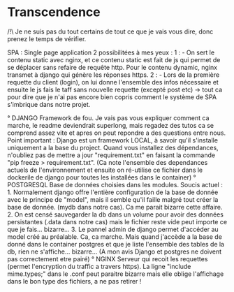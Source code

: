# Transcendence

/!\ Je ne suis pas du tout certains de tout ce que je vais vous dire, donc prenez le temps de vérifier. 

SPA : Single page application
  2 possibilitées à mes yeux : 
    1 :
    - On sert le contenu static avec nginx, et ce contenu static est fait de js qui permet de se déplacer sans refaire de requête http. Pour le contenu dynamic, nginx transmet à django qui génère les réponses https.
    2 :
    - Lors de la première requette du client (login), on lui donne l'ensemble des infos nécessaire et ensuite le js fais le taff sans nouvelle requette (excepté post etc)
  -> tout ca pour dire que je n'ai pas encore bien copris comment le système de SPA s'imbrique dans notre projet.

° DJANGO
  Framework de fou. Je vais pas vous expliquer comment ca marche, le readme deviendrait superlong, mais regadez des tutos ca se comprend assez vite et apres on peut repondre a des questions entre nous.
    Point important : Django est un framework LOCAL, à savoir qu'il s'installe uniquement a la base du project. 
    Quand vous installez des dépendances, n'oubliez pas de mettre a jour "requirement.txt" en faisant la commande "pip freeze > requirement.txt". (Ca note l'ensemble des dependances actuels de l'environnement et ensuite on ré-utilise       ce fichier dans le dockerile de django pour toutes les installées dans le container)
° POSTGRESQL
  Base de données choisies dans les modules.
  Soucis actuel :
    1. Normalement django offre l'entière configuration de la base de donnée avec le principe de "model", mais il semble qu'il faille malgré tout créer la base de donnée. (mydb dans notre cas). Ca me parait bizarre cette affaire.
    2. On est censé sauvegarder la db dans un volume pour avoir des données persistantes (.data dans notre cas) mais le fichier reste vide peut importe ce que je fais... bizarre...
    3.  Le pannel admin de django permet d'accéder au model créé au préalable. Ca, ca marche. 
        Mais quand j'accède a la base de donné dans le container postgres et que je liste l'ensemble des tables de la db, rien ne s'affiche... bizarre... (A mon avis Django et postgres ne doivent pas correctement etre pairé)
° NGINX
    Serveur qui recoit les requettes (permet l'encryption du traffic a travers https).
    La ligne "include mime.types;" dans le .conf peut paraitre bizarre mais elle oblige l'affichage dans le bon type des fichiers, a ne pas retirer !
  
